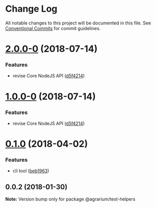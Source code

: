 # Change Log

All notable changes to this project will be documented in this file.
See [Conventional Commits](https://conventionalcommits.org) for commit guidelines.

<a name="2.0.0-0"></a>
# [2.0.0-0](https://github.com/agrarium/agrarium/compare/@agrarium/test-helpers@0.1.0...@agrarium/test-helpers@2.0.0-0) (2018-07-14)


### Features

* revise Core NodeJS API ([d5f4214](https://github.com/agrarium/agrarium/commit/d5f4214))




<a name="1.0.0-0"></a>
# [1.0.0-0](https://github.com/agrarium/agrarium/compare/@agrarium/test-helpers@0.1.0...@agrarium/test-helpers@1.0.0-0) (2018-07-14)


### Features

* revise Core NodeJS API ([d5f4214](https://github.com/agrarium/agrarium/commit/d5f4214))




<a name="0.1.0"></a>
# [0.1.0](https://github.com/agrarium/agrarium/compare/@agrarium/test-helpers@0.0.2...@agrarium/test-helpers@0.1.0) (2018-04-02)


### Features

* cli tool ([beb1963](https://github.com/agrarium/agrarium/commit/beb1963))




<a name="0.0.2"></a>
## 0.0.2 (2018-01-30)




**Note:** Version bump only for package @agrarium/test-helpers
